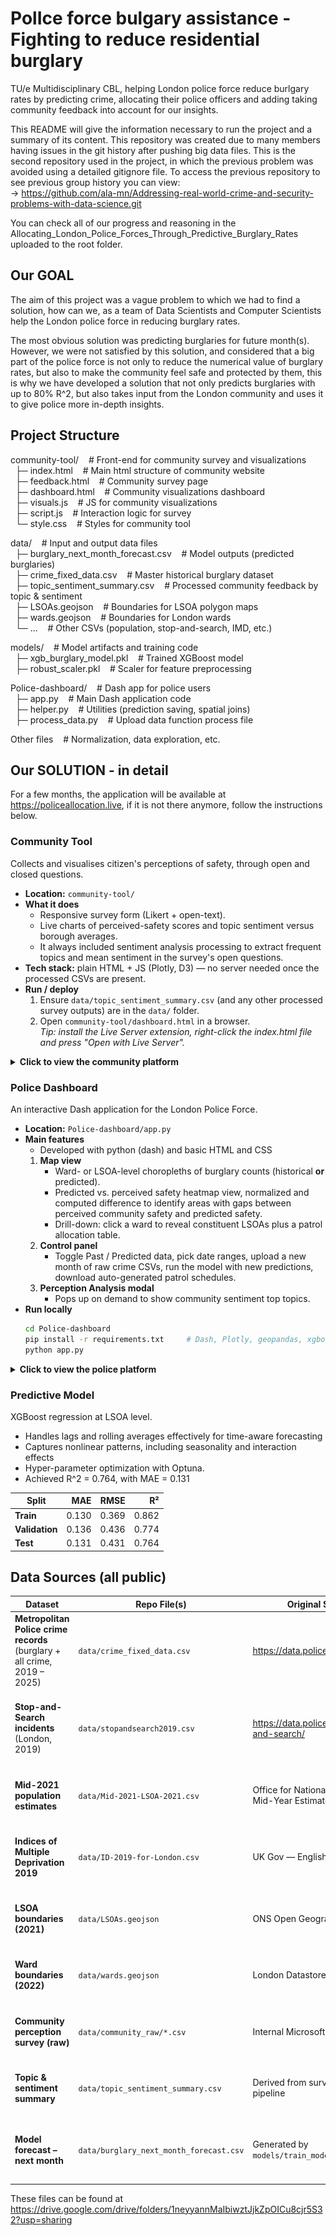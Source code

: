 # PolIce force bulgary assistance - Fighting to reduce residential burglary
TU/e Multidisciplinary CBL, helping London police force reduce burlgary rates by predicting crime, allocating their police officers and adding taking community feedback into account for our insights.

This README will give the information necessary to run the project and a summary of its content. This repository was created due to many members having issues in the git history after pushing big data files. This is the second repository used in the project, in which the previous problem was avoided using a detailed gitignore file. To access the previous repository to see previous group history you can view: <br>
-> https://github.com/ala-mn/Addressing-real-world-crime-and-security-problems-with-data-science.git

You can check all of our progress and reasoning in the Allocating_London_Police_Forces_Through_Predictive_Burglary_Rates uploaded to the root folder.

## Our GOAL
The aim of this project was a vague problem to which we had to find a solution, how can we, as a team of Data Scientists and Computer Scientists help the London police force in reducing burglary rates. 

The most obvious solution was predicting burglaries for future month(s). However, we were not satisfied by this solution, and considered that a big part of the police force is not only to reduce the numerical value of burglary rates, but also to make the community feel safe and protected by them, this is why we have developed a solution that not only predicts burglaries with up to 80% R^2, but also takes input from the London community and uses it to give police more in-depth insights. 

## Project Structure

community-tool/   &nbsp;&nbsp;         # Front-end for community survey and visualizations<br>
&nbsp;  ├─ index.html  &nbsp;&nbsp;          # Main html structure of community website<br>
&nbsp;  ├─ feedback.html   &nbsp;&nbsp;      # Community survey page<br>
&nbsp;  ├─ dashboard.html  &nbsp;&nbsp;      # Community visualizations dashboard<br>
&nbsp;  ├─ visuals.js    &nbsp;&nbsp;        # JS for community visualizations<br>
&nbsp;  ├─ script.js   &nbsp;&nbsp;          # Interaction logic for survey<br>
&nbsp;  └─ style.css   &nbsp;&nbsp;          # Styles for community tool<br>

data/         &nbsp;&nbsp;             # Input and output data files<br>
&nbsp;  ├─ burglary_next_month_forecast.csv &nbsp;&nbsp;  # Model outputs (predicted burglaries)<br>
&nbsp;  ├─ crime_fixed_data.csv         &nbsp;&nbsp;      # Master historical burglary dataset<br>
&nbsp;  ├─ topic_sentiment_summary.csv    &nbsp;&nbsp;    # Processed community feedback by topic & sentiment<br>
&nbsp;  ├─ LSOAs.geojson      &nbsp;&nbsp;                # Boundaries for LSOA polygon maps<br>
&nbsp;  ├─ wards.geojson     &nbsp;&nbsp;                 # Boundaries for London wards<br>
&nbsp;  └─ ...              &nbsp;&nbsp;                  # Other CSVs (population, stop-and-search, IMD, etc.)<br>

models/            &nbsp;&nbsp;        # Model artifacts and training code<br>
&nbsp;  ├─ xgb_burglary_model.pkl   &nbsp;&nbsp;          # Trained XGBoost model<br>
&nbsp;  ├─ robust_scaler.pkl     &nbsp;&nbsp;             # Scaler for feature preprocessing<br>

Police-dashboard/    &nbsp;&nbsp;     # Dash app for police users<br>
&nbsp;  ├─ app.py        &nbsp;&nbsp;             # Main Dash application code<br>
&nbsp;  ├─ helper.py     &nbsp;&nbsp;             # Utilities (prediction saving, spatial joins)<br>
&nbsp;  ├─ process_data.py   &nbsp;&nbsp;         # Upload data function process file<br>

Other files         &nbsp;&nbsp;            # Normalization, data exploration, etc.<br>

## Our SOLUTION - in detail
For a few months, the application will be available at https://policeallocation.live, if it is not there anymore, follow the instructions below.

### Community Tool
Collects and visualises citizen's perceptions of safety, through open and closed questions.

* **Location:** `community-tool/`
* **What it does**
  * Responsive survey form (Likert + open-text).
  * Live charts of perceived-safety scores and topic sentiment versus borough averages.
  * It always included sentiment analysis processing to extract frequent topics and mean sentiment in the survey's open questions.
* **Tech stack:** plain HTML + JS (Plotly, D3) — no server needed once the processed CSVs are present.
* **Run / deploy**
  1. Ensure `data/topic_sentiment_summary.csv` (and any other processed survey outputs) are in the `data/` folder.
  2. Open `community-tool/dashboard.html` in a browser.  
     *Tip: install the Live Server extension, right-click the index.html file and press "Open with Live Server".*

<details>
<summary><strong>Click to view the community platform</strong></summary>

<p align="center">
  <img src="data/readme_files/mcblcommviz1.png"  width="45%">&nbsp;
  <img src="data/readme_files/mcblcommviz2.png" width="45%">
</p>
<p align="center">
  <img src="data/readme_files/mcblsurvery1.png"     width="45%">&nbsp;
  <img src="data/readme_files/mcblsurvey2.png"     width="45%">
</p>

</details>

### Police Dashboard
An interactive Dash application for the London Police Force.

* **Location:** `Police-dashboard/app.py`
* **Main features**
    * Developed with python (dash) and basic HTML and CSS
  1. **Map view**  
     * Ward- or LSOA-level choropleths of burglary counts (historical **or** predicted).  
     * Predicted vs. perceived safety heatmap view, normalized and computed difference to identify areas with gaps between perceived community safety and predicted safety.
     * Drill-down: click a ward to reveal constituent LSOAs plus a patrol allocation table.
  2. **Control panel**  
     * Toggle Past / Predicted data, pick date ranges, upload a new month of raw crime CSVs, run the model with new predictions, download auto-generated patrol schedules.
  3. **Perception Analysis modal**  
     * Pops up on demand to show community sentiment top topics.
* **Run locally**
  ```bash
  cd Police-dashboard
  pip install -r requirements.txt     # Dash, Plotly, geopandas, xgboost, etc.
  python app.py

<details>
<summary><strong>Click to view the police platform</strong></summary>

<p align="center">
  <img src="data/readme_files/mcblpd1.png"  width="45%">&nbsp;
  <img src="data/readme_files/mcblpd2.png" width="45%">
</p>
<p align="center">
  <img src="data/readme_files/mcblpd3.png"     width="45%">&nbsp;
  <img src="data/readme_files/mcblpd4.png"     width="45%">
</p>
<p align="center">
  <img src="data/readme_files/mcblpd5.png"     width="45%">&nbsp;
  <img src="data/readme_files/mcblpd6.png"     width="45%">
</p>

</details>

### Predictive Model
XGBoost regression at LSOA level.
* Handles lags and rolling averages effectively for time-aware forecasting
* Captures nonlinear patterns, including seasonality and interaction effects
* Hyper-parameter optimization with Optuna.
* Achieved R^2 = 0.764, with MAE = 0.131

<div align="center">

| Split | **MAE** | **RMSE** | **R²** |
|-------|-------:|--------:|------:|
| **Train**      | 0.130 | 0.369 | 0.862 |
| **Validation** | 0.136 | 0.436 | 0.774 |
| **Test**       | 0.131 | 0.431 | 0.764 |

</div>

## Data Sources (all public)

| Dataset | Repo File(s) | Original Source | Notes |
|---------|--------------|-----------------|-------|
| **Metropolitan Police crime records** (burglary + all crime, 2019 – 2025) | `data/crime_fixed_data.csv` | <https://data.police.uk/> | Monthly extracts, deduplicated and geo-tagged to LSOA centroids. |
| **Stop-and-Search incidents** (London, 2019) | `data/stopandsearch2019.csv` | <https://data.police.uk/data/stop-and-search/> | Used as proxy for police presence; aggregated by LSOA × month. |
| **Mid-2021 population estimates** | `data/Mid-2021-LSOA-2021.csv` | Office for National Statistics — Mid-Year Estimates | Population per LSOA; joined for per-capita rates. |
| **Indices of Multiple Deprivation 2019** | `data/ID-2019-for-London.csv` | UK Gov — English IMD 2019 | IMD, income, employment, crime & health deciles. |
| **LSOA boundaries (2021)** | `data/LSOAs.geojson` | ONS Open Geography Portal | Polygon geometries, re-projected to EPSG:4326. |
| **Ward boundaries (2022)** | `data/wards.geojson` | London Datastore | Used for ward-level aggregation & drill-down. |
| **Community perception survey (raw)** | `data/community_raw/*.csv` | Internal Microsoft Forms survey | Anonymised resident feedback, exported monthly. |
| **Topic & sentiment summary** | `data/topic_sentiment_summary.csv` | Derived from survey via NLP pipeline | Mean VADER sentiment by matched topic. |
| **Model forecast – next month** | `data/burglary_next_month_forecast.csv` | Generated by `models/train_model.py` | XGBoost prediction for each LSOA, rolling window update. |

These files can be found at https://drive.google.com/drive/folders/1neyyannMaIbiwztJjkZpOICu8cjr5S32?usp=sharing
